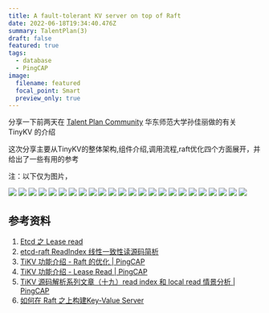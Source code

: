 ```yaml
---
title: A fault-tolerant KV server on top of Raft
date: 2022-06-18T19:34:40.476Z
summary: TalentPlan(3)
draft: false
featured: true
tags:
  - database
  - PingCAP
image:
  filename: featured
  focal_point: Smart
  preview_only: true
---
```

分享一下前两天在 [Talent Plan Community](https://asktug.com/t/topic/665859) 华东师范大学孙佳丽做的有关 TinyKV 的介绍 

这次分享主要从TinyKV的整体架构,组件介绍,调用流程,raft优化四个方面展开，并给出了一些有用的参考

注：以下仅为图片，

![](A%20fault-tolerant%20KV%20server%20on%20top%20of%20Raft_01.png)
![](A%20fault-tolerant%20KV%20server%20on%20top%20of%20Raft_02.png)
![](A%20fault-tolerant%20KV%20server%20on%20top%20of%20Raft_03.png)
![](A%20fault-tolerant%20KV%20server%20on%20top%20of%20Raft_04.png)
![](A%20fault-tolerant%20KV%20server%20on%20top%20of%20Raft_05.png)
![](A%20fault-tolerant%20KV%20server%20on%20top%20of%20Raft_06.png)
![](A%20fault-tolerant%20KV%20server%20on%20top%20of%20Raft_07.png)
![](A%20fault-tolerant%20KV%20server%20on%20top%20of%20Raft_08.png)
![](A%20fault-tolerant%20KV%20server%20on%20top%20of%20Raft_09.png)
![](A%20fault-tolerant%20KV%20server%20on%20top%20of%20Raft_10.png)
![](A%20fault-tolerant%20KV%20server%20on%20top%20of%20Raft_11.png)
![](A%20fault-tolerant%20KV%20server%20on%20top%20of%20Raft_12.png)
![](A%20fault-tolerant%20KV%20server%20on%20top%20of%20Raft_13.png)
![](A%20fault-tolerant%20KV%20server%20on%20top%20of%20Raft_14.png)
![](A%20fault-tolerant%20KV%20server%20on%20top%20of%20Raft_15.png)
![](A%20fault-tolerant%20KV%20server%20on%20top%20of%20Raft_16.png)
![](A%20fault-tolerant%20KV%20server%20on%20top%20of%20Raft_17.png)
![](A%20fault-tolerant%20KV%20server%20on%20top%20of%20Raft_18.png)
![](A%20fault-tolerant%20KV%20server%20on%20top%20of%20Raft_19.png)
![](A%20fault-tolerant%20KV%20server%20on%20top%20of%20Raft_20.png)
![](A%20fault-tolerant%20KV%20server%20on%20top%20of%20Raft_21.png)
![](A%20fault-tolerant%20KV%20server%20on%20top%20of%20Raft_22.png)
![](A%20fault-tolerant%20KV%20server%20on%20top%20of%20Raft_23.png)
![](A%20fault-tolerant%20KV%20server%20on%20top%20of%20Raft_24.png)
## 参考资料
1. [Etcd 之 Lease read](https://z.itpub.net/article/detail/29B4D408D967AE015AF40C2C47F7E5AE)
2. [etcd-raft ReadIndex 线性一致性读源码简析](https://qtozeng.top/2019/01/15/etcd-raft-ReadIndex-%E7%BA%BF%E6%80%A7%E4%B8%80%E8%87%B4%E6%80%A7%E8%AF%BB%E6%BA%90%E7%A0%81%E7%AE%80%E6%9E%90/)
3. [TiKV 功能介绍 - Raft 的优化 | PingCAP](https://pingcap.com/zh/blog/optimizing-raft-in-tikv)
4. [TiKV 功能介绍 - Lease Read | PingCAP](https://pingcap.com/zh/blog/lease-read)
5. [TiKV 源码解析系列文章（十九）read index 和 local read 情景分析 | PingCAP](https://pingcap.com/zh/blog/tikv-source-code-reading-19)
6. [如何在 Raft 之上构建Key-Value Server](https://learn.pingcap.com/learner/course/510001/file/570002;offeringId=720002)
